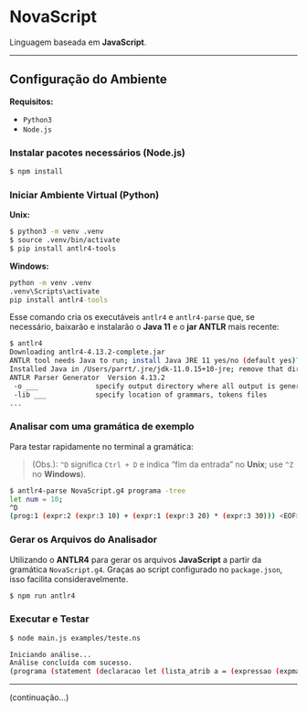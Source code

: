 # NovaScript
Linguagem baseada em **JavaScript**.

---

## Configuração do Ambiente
**Requisitos:**
- `Python3`
- `Node.js`


### Instalar pacotes necessários (Node.js)
```bash
$ npm install
```



### Iniciar Ambiente Virtual (Python)
**Unix:**
```bash
$ python3 -m venv .venv
$ source .venv/bin/activate
$ pip install antlr4-tools
```

**Windows:**
```cmd
python -m venv .venv
.venv\Scripts\activate
pip install antlr4-tools
```

Esse comando cria os executáveis `antlr4` e `antlr4-parse` que, se necessário, baixarão e instalarão o **Java 11** e o **jar ANTLR** mais recente:

```bash
$ antlr4 
Downloading antlr4-4.13.2-complete.jar
ANTLR tool needs Java to run; install Java JRE 11 yes/no (default yes)? y
Installed Java in /Users/parrt/.jre/jdk-11.0.15+10-jre; remove that dir to uninstall
ANTLR Parser Generator  Version 4.13.2
 -o ___              specify output directory where all output is generated
 -lib ___            specify location of grammars, tokens files
...
```



### Analisar com uma gramática de exemplo
Para testar rapidamente no terminal a gramática:
> (Obs.): `^D` significa `Ctrl + D` e indica “fim da entrada” no **Unix**; use `^Z` no **Windows**).

```bash
$ antlr4-parse NovaScript.g4 programa -tree
let num = 10;
^D
(prog:1 (expr:2 (expr:3 10) + (expr:1 (expr:3 20) * (expr:3 30))) <EOF>)
```



### Gerar os Arquivos do Analisador
Utilizando o **ANTLR4** para gerar os arquivos **JavaScript** a partir da gramática `NovaScript.g4`. Graças ao script configurado no `package.json`, isso facilita consideravelmente.

```bash
$ npm run antlr4
```



### Executar e Testar
```bash
$ node main.js examples/teste.ns

Iniciando análise...
Análise concluída com sucesso.
(programa (statement (declaracao let (lista_atrib a = (expressao (expmat (termo (fator (numero 10))))))) ;) (statement (declaracao let (lista_atrib b = (expressao (expmat (termo (fator (numero 20))))))) ;) (statement (declaracao let (lista_atrib resultado = (expressao (expmat (termo (fator (numero a))) + (termo (fator (numero b))))))) ;) (statement (escrever console.log ( (concatenacao_log (elemento_log "O resultado da soma é: ") + (elemento_log (expressao (expmat (termo (fator (numero resultado))))))) )) ;))
```

---

(continuação...)